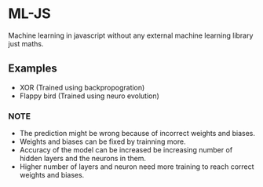 # ML-JS
Machine learning in javascript without any external machine learning library just maths.

## Examples
- XOR (Trained using backpropogration)
- Flappy bird (Trained using neuro evolution)

### NOTE
- The prediction might be wrong because of incorrect weights and biases.
- Weights and biases can be fixed by trainning more.
- Accuracy of the model can be increased be increasing number of hidden layers and the neurons in them.
- Higher number of layers and neuron need more training to reach correct weights and biases.